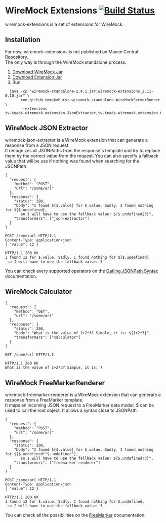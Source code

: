 # WireMock Extensions [![Build Status](https://travis-ci.org/teads/wiremock-extensions.svg?branch=master)](https://travis-ci.org/teads/wiremock-extensions)

wiremock-extensions is a set of extensions for WireMock.

## Installation

For now, wiremock-extensions is not published on Maven Central Repository.  
The only way is through the WireMock standalone process.

1. [Download WireMock Jar](https://repo1.maven.org/maven2/com/github/tomakehurst/wiremock-standalone/2.4.1/wiremock-standalone-2.4.1.jar)
2. [Download Extension Jar](https://github.com/teads/wiremock-extensions/releases/download/v0.10/wiremock-extensions_2.11-0.10.jar)
3. Run  
```
  java -cp "wiremock-standalone-2.4.1.jar:wiremock-extensions_2.11-0.10.jar" \
       com.github.tomakehurst.wiremock.standalone.WireMockServerRunner \
       --extensions tv.teads.wiremock.extension.JsonExtractor,tv.teads.wiremock.extension.Calculator,tv.teads.wiremock.extension.FreeMarkerRenderer
```

## WireMock JSON Extractor

wiremock-json-extractor is a WireMock extension that can generate a response from a JSON request.  
It recognizes all JSONPaths from the response's template and try to replace them by the correct value
from the request. You can also specify a fallback value that will be use if nothing was found when searching
for the JSONPath.

```
{
  "request": {
    "method": "POST",
    "url": "/some/url"
  },
  "response": {
    "status": 200,
    "body": "I found ${$.value} for $.value. Sadly, I found nothing for ${$.undefined},
       so I will have to use the fallback value: ${$.undefined§3}",
    "transformers": ["json-extractor"]
  }
}
```

```
POST /some/url HTTP/1.1
Content-Type: application/json
{ "value": 12 }
```

```
HTTP/1.1 200 OK
I found 12 for $.value. Sadly, I found nothing for ${$.undefined},
 so I will have to use the fallback value: 3
```

You can check every supported operators on the [Gatling JSONPath Syntax](https://github.com/gatling/jsonpath#syntax) documentation.  

## WireMock Calculator

```
{
  "request": {
    "method": "GET",
    "url": "/some/url"
  },
  "response": {
    "status": 200,
    "body": "What is the value of 1+2*3? Simple, it is: ${1+2*3}",
    "transformers": ["calculator"]
  }
}
```

```
GET /some/url HTTP/1.1
```

```
HTTP/1.1 200 OK
What is the value of 1+2*3? Simple, it is: 7
```


## WireMock FreeMarkerRenderer

wiremock-freemarker-renderer is a WireMock extension that can generate a response from a FreeMarker template.  
It maps an incoming JSON request to a FreeMarker data model. $ can be used to call the root object. It allows
a syntax close to JSONPath.

```
{
  "request": {
    "method": "POST",
    "url": "/some/url"
  },
  "response": {
    "status": 200,
    "body": "I found ${$.value} for $.value. Sadly, I found nothing for ${$.undefined!"$.undefined"}, 
       so I will have to use the fallback value: ${$.undefined!3}",
    "transformers": ["freemarker-renderer"]
  }
}
```

```
POST /some/url HTTP/1.1
Content-Type: application/json
{ "value": 12 }
```

```
HTTP/1.1 200 OK
I found 12 for $.value. Sadly, I found nothing for $.undefined, 
 so I will have to use the fallback value: 3
```

You can check all the possibilities on the [FreeMarker](http://freemarker.org/docs/dgui.html) documentation.